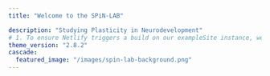 ```yaml
---
title: "Welcome to the SPiN-LAB"

description: "Studying Plasticity in Neurodevelopment"
# 1. To ensure Netlify triggers a build on our exampleSite instance, we need to change a file in the exampleSite directory.
theme_version: "2.8.2"
cascade:
  featured_image: "/images/spin-lab-background.png"
---
```




